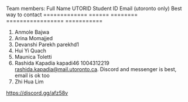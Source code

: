Team members:
   Full Name        UTORID      Student ID      Email (utoronto only)                 Best way to contact
   =============    ======      ========        =================                     ===========
1. Anmole Bajwa
2. Arina Momajjed
3. Devanshi Parekh  parekhd1
4. Hui Yi Quach
5. Maunica Toletti
6. Rashida Kapadia  kapadi46     1004312219      rashida.kapadia@mail.utoronto.ca.    Discord and messenger is best, email is ok too
7. Zhi Hua Lim

https://discord.gg/afz58v
